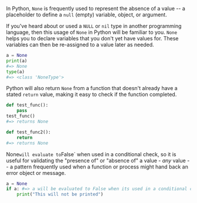 In Python, `None` is frequently used to represent the absence of a value -- a placeholder to define a `null` (empty) variable, object, or argument.

If you've heard about or used a `NULL` or `nil` type in another programming language, then this usage of `None` in Python will be familiar to you. `None` helps you to declare variables that you don't yet have values for. These variables can then be re-assigned to a value later as needed.

```python
a = None
print(a)
#=> None
type(a)
#=> <class 'NoneType'>
```

Python will also return `None` from a function that doesn't already have a stated `return` value, making it easy to check if the function completed.

```python
def test_func():
    pass
test_func()
#=> returns None

def test_func2():
    return
#=> returns None
```

None`will evaluate to`False` when used in a conditional check, so it is useful for validating the "presence of" or "absence of" a value - _any_ value -- a pattern frequently used when a function or process might hand back an error object or message.

```python
a = None
if a: #=> a will be evaluated to False when its used in a conditional check.
    print("This will not be printed")
```
